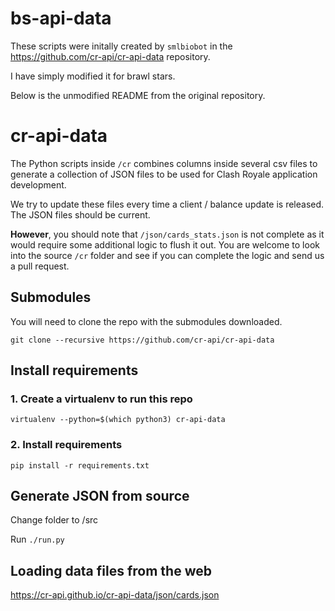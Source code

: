 # bs-api-data

These scripts were initally created by `smlbiobot` in the https://github.com/cr-api/cr-api-data repository.

I have simply modified it for brawl stars.

Below is the unmodified README from the original repository.

# cr-api-data

The Python scripts inside `/cr` combines columns inside several csv files to generate a collection of JSON files to be used for Clash Royale application development.

We try to update these files every time a client / balance update is released. The JSON files should be current.

**However**, you should note that `/json/cards_stats.json` is not complete as it would require some additional logic to flush it out. You are welcome to look into the source `/cr` folder and see if you can complete the logic and send us a pull request. 

## Submodules

You will need to clone the repo with the submodules downloaded.

```git clone --recursive https://github.com/cr-api/cr-api-data```

## Install requirements

### 1. Create a virtualenv to run this repo

```virtualenv --python=$(which python3) cr-api-data```

### 2. Install requirements

```pip install -r requirements.txt```

## Generate JSON from source

Change folder to /src

Run `./run.py`

## Loading data files from the web

https://cr-api.github.io/cr-api-data/json/cards.json




